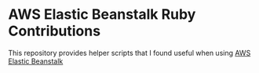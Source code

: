 # AWS Elastic Beanstalk Ruby Contributions

This repository provides helper scripts that I found useful when using [AWS Elastic Beanstalk](http://aws.amazon.com/elasticbeanstalk/)
